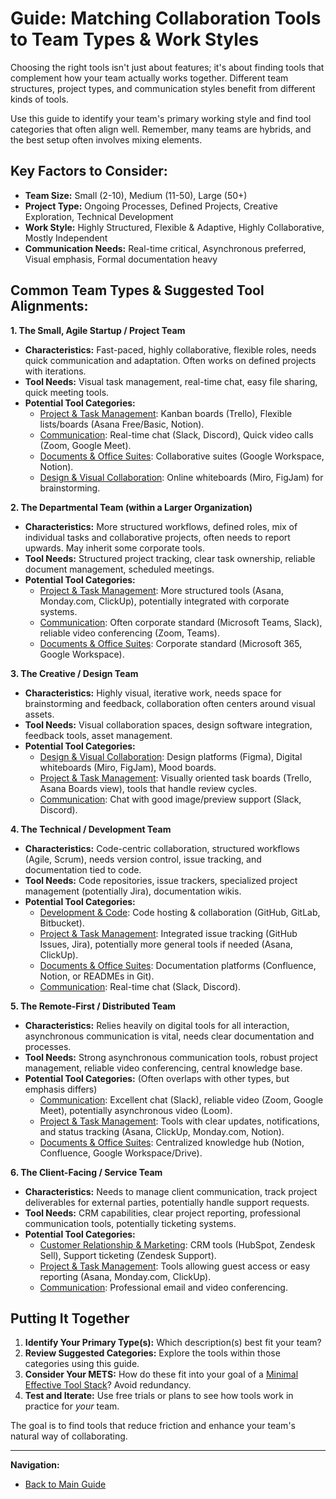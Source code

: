 # Guide: Matching Collaboration Tools to Team Types & Work Styles

Choosing the right tools isn't just about features; it's about finding tools that complement how your team actually works together. Different team structures, project types, and communication styles benefit from different kinds of tools.

Use this guide to identify your team's primary working style and find tool categories that often align well. Remember, many teams are hybrids, and the best setup often involves mixing elements.

## Key Factors to Consider:

*   **Team Size:** Small (2-10), Medium (11-50), Large (50+)
*   **Project Type:** Ongoing Processes, Defined Projects, Creative Exploration, Technical Development
*   **Work Style:** Highly Structured, Flexible & Adaptive, Highly Collaborative, Mostly Independent
*   **Communication Needs:** Real-time critical, Asynchronous preferred, Visual emphasis, Formal documentation heavy

## Common Team Types & Suggested Tool Alignments:

**1. The Small, Agile Startup / Project Team**

*   **Characteristics:** Fast-paced, highly collaborative, flexible roles, needs quick communication and adaptation. Often works on defined projects with iterations.
*   **Tool Needs:** Visual task management, real-time chat, easy file sharing, quick meeting tools.
*   **Potential Tool Categories:**
    *   [Project & Task Management](./../tools-by-category/project-task-management-overview.md): Kanban boards (Trello), Flexible lists/boards (Asana Free/Basic, Notion).
    *   [Communication](./../tools-by-category/communication-collaboration-overview.md): Real-time chat (Slack, Discord), Quick video calls (Zoom, Google Meet).
    *   [Documents & Office Suites](./../tools-by-category/documents-office-suites-overview.md): Collaborative suites (Google Workspace, Notion).
    *   [Design & Visual Collaboration](./../tools-by-category/design-visual-collaboration-overview.md): Online whiteboards (Miro, FigJam) for brainstorming.

**2. The Departmental Team (within a Larger Organization)**

*   **Characteristics:** More structured workflows, defined roles, mix of individual tasks and collaborative projects, often needs to report upwards. May inherit some corporate tools.
*   **Tool Needs:** Structured project tracking, clear task ownership, reliable document management, scheduled meetings.
*   **Potential Tool Categories:**
    *   [Project & Task Management](./../tools-by-category/project-task-management-overview.md): More structured tools (Asana, Monday.com, ClickUp), potentially integrated with corporate systems.
    *   [Communication](./../tools-by-category/communication-collaboration-overview.md): Often corporate standard (Microsoft Teams, Slack), reliable video conferencing (Zoom, Teams).
    *   [Documents & Office Suites](./../tools-by-category/documents-office-suites-overview.md): Corporate standard (Microsoft 365, Google Workspace).

**3. The Creative / Design Team**

*   **Characteristics:** Highly visual, iterative work, needs space for brainstorming and feedback, collaboration often centers around visual assets.
*   **Tool Needs:** Visual collaboration spaces, design software integration, feedback tools, asset management.
*   **Potential Tool Categories:**
    *   [Design & Visual Collaboration](./../tools-by-category/design-visual-collaboration-overview.md): Design platforms (Figma), Digital whiteboards (Miro, FigJam), Mood boards.
    *   [Project & Task Management](./../tools-by-category/project-task-management-overview.md): Visually oriented task boards (Trello, Asana Boards view), tools that handle review cycles.
    *   [Communication](./../tools-by-category/communication-collaboration-overview.md): Chat with good image/preview support (Slack, Discord).

**4. The Technical / Development Team**

*   **Characteristics:** Code-centric collaboration, structured workflows (Agile, Scrum), needs version control, issue tracking, and documentation tied to code.
*   **Tool Needs:** Code repositories, issue trackers, specialized project management (potentially Jira), documentation wikis.
*   **Potential Tool Categories:**
    *   [Development & Code](./../tools-by-category/development-code-overview.md): Code hosting & collaboration (GitHub, GitLab, Bitbucket).
    *   [Project & Task Management](./../tools-by-category/project-task-management-overview.md): Integrated issue tracking (GitHub Issues, Jira), potentially more general tools if needed (Asana, ClickUp).
    *   [Documents & Office Suites](./../tools-by-category/documents-office-suites-overview.md): Documentation platforms (Confluence, Notion, or READMEs in Git).
    *   [Communication](./../tools-by-category/communication-collaboration-overview.md): Real-time chat (Slack, Discord).

**5. The Remote-First / Distributed Team**

*   **Characteristics:** Relies heavily on digital tools for all interaction, asynchronous communication is vital, needs clear documentation and processes.
*   **Tool Needs:** Strong asynchronous communication tools, robust project management, reliable video conferencing, central knowledge base.
*   **Potential Tool Categories:** (Often overlaps with other types, but emphasis differs)
    *   [Communication](./../tools-by-category/communication-collaboration-overview.md): Excellent chat (Slack), reliable video (Zoom, Google Meet), potentially asynchronous video (Loom).
    *   [Project & Task Management](./../tools-by-category/project-task-management-overview.md): Tools with clear updates, notifications, and status tracking (Asana, ClickUp, Monday.com, Notion).
    *   [Documents & Office Suites](./../tools-by-category/documents-office-suites-overview.md): Centralized knowledge hub (Notion, Confluence, Google Workspace/Drive).

**6. The Client-Facing / Service Team**

*   **Characteristics:** Needs to manage client communication, track project deliverables for external parties, potentially handle support requests.
*   **Tool Needs:** CRM capabilities, clear project reporting, professional communication tools, potentially ticketing systems.
*   **Potential Tool Categories:**
    *   [Customer Relationship & Marketing](./../tools-by-category/crm-marketing-overview.md): CRM tools (HubSpot, Zendesk Sell), Support ticketing (Zendesk Support).
    *   [Project & Task Management](./../tools-by-category/project-task-management-overview.md): Tools allowing guest access or easy reporting (Asana, Monday.com, ClickUp).
    *   [Communication](./../tools-by-category/communication-collaboration-overview.md): Professional email and video conferencing.

## Putting It Together

1.  **Identify Your Primary Type(s):** Which description(s) best fit your team?
2.  **Review Suggested Categories:** Explore the tools within those categories using this guide.
3.  **Consider Your METS:** How do these fit into your goal of a [Minimal Effective Tool Stack](./minimal-effective-tool-stack.md)? Avoid redundancy.
4.  **Test and Iterate:** Use free trials or plans to see how tools work in practice for *your* team.

The goal is to find tools that reduce friction and enhance your team's natural way of collaborating.

---

**Navigation:**

*   [Back to Main Guide](../README.md)
